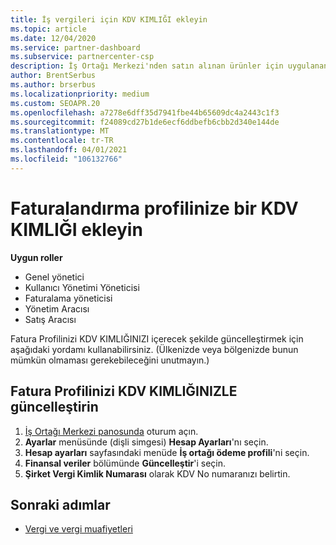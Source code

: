 ```yaml
---
title: İş vergileri için KDV KIMLIĞI ekleyin
ms.topic: article
ms.date: 12/04/2020
ms.service: partner-dashboard
ms.subservice: partnercenter-csp
description: İş Ortağı Merkezi'nden satın alınan ürünler için uygulanan vergiler, işletme adresinize göre belirlenir. Bazı ülkelerde bulunan işletmeler, KDV numarasını veya yerel eşdeğerini sağlayabilir.
author: BrentSerbus
ms.author: brserbus
ms.localizationpriority: medium
ms.custom: SEOAPR.20
ms.openlocfilehash: a7278e6dff35d7941fbe44b65609dc4a2443c1f3
ms.sourcegitcommit: f24089cd27b1de6ecf6ddbefb6cbb2d340e144de
ms.translationtype: MT
ms.contentlocale: tr-TR
ms.lasthandoff: 04/01/2021
ms.locfileid: "106132766"
---
```

# <a name="add-a-vat-id-to-your-billing-profile"></a>Faturalandırma profilinize bir KDV KIMLIĞI ekleyin

**Uygun roller**

- Genel yönetici
- Kullanıcı Yönetimi Yöneticisi
- Faturalama yöneticisi
- Yönetim Aracısı
- Satış Aracısı

Fatura Profilinizi KDV KIMLIĞINIZI içerecek şekilde güncelleştirmek için aşağıdaki yordamı kullanabilirsiniz. (Ülkenizde veya bölgenizde bunun mümkün olmaması gerekebileceğini unutmayın.)

## <a name="update-your-billing-profile-with-your-vat-id"></a>Fatura Profilinizi KDV KIMLIĞINIZLE güncelleştirin

1. [İş Ortağı Merkezi panosunda](https://partner.microsoft.com/dashboard/) oturum açın.
2. **Ayarlar** menüsünde (dişli simgesi) **Hesap Ayarları**'nı seçin.
3. **Hesap ayarları** sayfasındaki menüde **İş ortağı ödeme profili**'ni seçin.
4. **Finansal veriler** bölümünde **Güncelleştir**'i seçin.
5. **Şirket Vergi Kimlik Numarası** olarak KDV No numaranızı belirtin.

## <a name="next-steps"></a>Sonraki adımlar

- [Vergi ve vergi muafiyetleri](tax-and-tax-exemptions.md)
